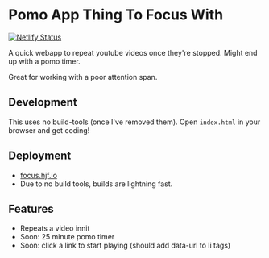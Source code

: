# Pomo App Thing To Focus With

[![Netlify Status](https://api.netlify.com/api/v1/badges/1ff4a001-d275-4c5f-b874-66bde38fc5f6/deploy-status)](https://app.netlify.com/sites/brave-payne-beb9d4/deploys)

A quick webapp to repeat youtube videos once they're stopped. Might end up with a pomo timer.

Great for working with a poor attention span.

## Development

This uses no build-tools (once I've removed them). Open `index.html` in your browser and get coding!

## Deployment

- [focus.hjf.io](https://focus.hjf.io)
- Due to no build tools, builds are lightning fast.

## Features

- Repeats a video innit
- Soon: 25 minute pomo timer
- Soon: click a link to start playing (should add data-url to li tags)
